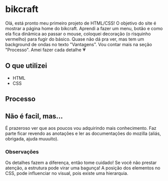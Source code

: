 # bikcraft
Olá, está pronto meu primeiro projeto de HTML/CSS! 
O objetivo do site é mostrar a página home do bikcraft.
Aprendi a fazer um menu, botão e como ela fica dinâmica ao passar o mouse, coloquei decoração (o risquinho vermelho) para fugir do básico. Quase não dá pra ver, mas tem um background de ondas no texto "Vantagens". Vou contar mais na seção "Processo".
Amei fazer cada detalhe 💗

## O que utilizei
- HTML
- CSS

## Processo


## Não é facil, mas...
É prazeroso ver que aos poucos vou adquirindo mais conhecimento.
Faz parte ficar revendo as anotações e ler as documentações do mozilla (aliás, obrigada, ajuda muuuito).

### Observações
Os detalhes fazem a diferença, então tome cuidado! Se você não prestar atenção, a estrutura pode virar uma bagunça! A posição dos elementos no CSS, pode influenciar no visual, pois existe uma hierarquia.
